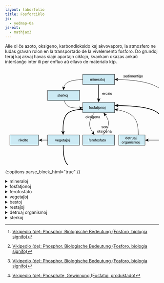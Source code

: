 ```yaml
---
layout: laborfolio
title: Fosforciklo
js:
  - yedmap-0a
js-ext:
  - mathjax3
---
```


<!-- 
https://en.wikipedia.org/wiki/Phosphorus_cycle

https://de.wikipedia.org/wiki/Phosphor#Im_Boden

detala diagramo:
https://www.spektrum.de/lexikon/biologie-kompakt/phosphorkreislauf/8990
-->

Alie ol ĉe azoto, oksigeno, karbondioksido kaj akvovaporo, la atmosfero ne ludas
gravan rolon en la transportado de la vivelemento fosforo. Do grundoj teraj kaj akvaj
havas siajn apartajn ciklojn, kvankam okazas ankaŭ interŝanĝo inter ili per
enfluo aŭ ellavo de materialo ktp.

<!--
- surtera
![forsforciklo surtera](../assets/bld/fosforciklo.png)
- akva
-->

<script>

// ni ekstraktis el la origina fosforciklo-detala.graphml 
// per relo-biokemio/pro/trf/graphml2model.pl
const eĝoj = {
  "e0": ["n0", "n1" ],
  "e1": ["n1", "n2" ],
  "e10": ["n8", "n1" ],
  "e11": ["n5", "n0" ],
  "e12": ["n0", "n9" ],
  "e13": ["n9", "n1" ],
  "e2": ["n2", "n1" ],
  "e3": ["n1", "n3" ],
  "e4": ["n3", "n4" ],
  "e5": ["n4", "n5" ],
  "e6": ["n5", "n1" ],
  "e7": ["n3", "n6" ],
  "e8": ["n4", "n7" ],
  "e9": ["n5", "n8" ]
}

const rondvojo = [
  '#mineraloj',
  '#fosfato',
  '#plantoj',
  '#bestoj',
  '#restoj',
  '#fosfato'
]

function je_stacio(celo,node,ev_type) {
  //console.debug(`url:${celo} id:${node?node.id:''} ev:${ev_type} cls:${node?node.parentElement.classList.item(0):''}`)

  const s_id = 's_'+celo.substring(1);

  if (celo[0] == '#') {
    // location.hash = celo;
    // fermu ĉiujn malfermitajn sekciojn sed malfermu la celitan...
    for (d of document.querySelectorAll(".sekcio")) {
      if (d.id == s_id) {
        d.setAttribute("open","open");
      } else {
        d.removeAttribute("open");
      }
    }
  }
}

function al_sekcio(celo) {
  const s_id = 's_'+celo.substring(1);
  const sekcio = document.getElementById(s_id);

  location.href = '#'+s_id;
  // normale jam devas esti malfermita, sed eble tamen (re)fermita
  if (sekcio) {
    sekcio.setAttribute("open","open");
    sekcio.scrollIntoView();
  } else {
    console.error("Mankas sekcio: "+s_id);
  }
}

let yedmap;

window.onload = () => {
  const yedSvg = document.querySelector("#y\\.node\\.0").closest("svg");
  yedmap = new YedMap(yedSvg,eĝoj,je_stacio,al_sekcio);
  yedmap.preparu("#mineraloj",rondvojo);
}
</script>

<style>
  .nuna {
    font-weight: bold;
    stroke-width: 2;
    stroke: #C44;
    stroke-dasharray: 3,2;
  }
  .nuna rect {

    fill: cornflowerblue;
  }
  .vm_nuna {
    stroke-width: 2;
    stroke: #C44;
    font-weight: bold;
  }
</style>

<svg xmlns="http://www.w3.org/2000/svg" xmlns:xlink="http://www.w3.org/1999/xlink" fill-opacity="1" color-rendering="auto" color-interpolation="auto" text-rendering="auto" stroke="black" stroke-linecap="square" width="741" stroke-miterlimit="10" shape-rendering="auto" stroke-opacity="1" fill="black" stroke-dasharray="none" font-weight="normal" stroke-width="1" height="464" font-family="'Dialog'" font-style="normal" stroke-linejoin="miter" font-size="12px" stroke-dashoffset="0" image-rendering="auto">
  <!--Generated by ySVG 2.5-->
  <defs id="genericDefs"/>
  <g>
    <defs id="defs1">
      <clipPath clipPathUnits="userSpaceOnUse" id="clipPath1">
        <path d="M0 0 L741 0 L741 464 L0 464 L0 0 Z"/>
      </clipPath>
    </defs>
    <g id="y.node.0">
      <a target="_blank" xlink:type="simple" xlink:href="#mineraloj" xlink:show="new">
        <g fill="rgb(204,234,244)" text-rendering="geometricPrecision" shape-rendering="geometricPrecision" transform="matrix(1,0,0,1,89,-19)" stroke="rgb(204,234,244)">
          <rect x="165.6" width="104" height="33.84" y="38" stroke="none"/>
        </g>
        <g text-rendering="geometricPrecision" stroke-miterlimit="1.45" shape-rendering="geometricPrecision" transform="matrix(1,0,0,1,89,-19)" stroke-linecap="butt">
          <rect fill="none" x="165.6" width="104" height="33.84" y="38"/>
        </g>
        <g>
          <g text-rendering="geometricPrecision" stroke-miterlimit="1.45" shape-rendering="geometricPrecision" font-family="sans-serif" transform="matrix(1,0,0,1,89,-19)" stroke-linecap="butt">
            <text x="189.4457" xml:space="preserve" y="59.0743" stroke="none">mineraloj</text>
          </g>
        </g>
      </a>
    </g>
    <g id="y.node.1">
      <a target="_blank" xlink:type="simple" xlink:href="#fosfato" xlink:show="new">
        <g fill="rgb(204,234,244)" text-rendering="geometricPrecision" shape-rendering="geometricPrecision" transform="matrix(1,0,0,1,89,-19)" stroke="rgb(204,234,244)">
          <rect x="165.6" width="104" height="33.84" y="130" stroke="none"/>
        </g>
        <g text-rendering="geometricPrecision" stroke-miterlimit="1.45" shape-rendering="geometricPrecision" transform="matrix(1,0,0,1,89,-19)" stroke-linecap="butt">
          <rect fill="none" x="165.6" width="104" height="33.84" y="130"/>
        </g>
        <g>
          <g text-rendering="geometricPrecision" stroke-miterlimit="1.45" shape-rendering="geometricPrecision" font-family="sans-serif" transform="matrix(1,0,0,1,89,-19)" stroke-linecap="butt">
            <text x="186.0707" xml:space="preserve" y="151.0743" stroke="none">fosfatjonoj</text>
          </g>
        </g>
      </a>
    </g>
    <g id="y.node.2">
      <a target="_blank" xlink:type="simple" xlink:href="#ferofosfato" xlink:show="new">
        <g fill="rgb(204,234,244)" text-rendering="geometricPrecision" shape-rendering="geometricPrecision" transform="matrix(1,0,0,1,89,-19)" stroke="rgb(204,234,244)">
          <rect x="165.6" width="104" height="33.84" y="236.96" stroke="none"/>
        </g>
        <g text-rendering="geometricPrecision" stroke-miterlimit="1.45" shape-rendering="geometricPrecision" transform="matrix(1,0,0,1,89,-19)" stroke-linecap="butt">
          <rect fill="none" x="165.6" width="104" height="33.84" y="236.96"/>
        </g>
        <g>
          <g text-rendering="geometricPrecision" stroke-miterlimit="1.45" shape-rendering="geometricPrecision" font-family="sans-serif" transform="matrix(1,0,0,1,89,-19)" stroke-linecap="butt">
            <text x="184.9369" xml:space="preserve" y="258.0343" stroke="none">ferofosfato</text>
          </g>
        </g>
      </a>
    </g>
    <g id="y.node.3">
      <a target="_blank" xlink:type="simple" xlink:href="#plantoj" xlink:show="new">
        <g fill="rgb(204,234,244)" text-rendering="geometricPrecision" shape-rendering="geometricPrecision" transform="matrix(1,0,0,1,89,-19)" stroke="rgb(204,234,244)">
          <rect x="50.64" width="104" height="33.84" y="236.96" stroke="none"/>
        </g>
        <g text-rendering="geometricPrecision" stroke-miterlimit="1.45" shape-rendering="geometricPrecision" transform="matrix(1,0,0,1,89,-19)" stroke-linecap="butt">
          <rect fill="none" x="50.64" width="104" height="33.84" y="236.96"/>
        </g>
        <g>
          <g text-rendering="geometricPrecision" stroke-miterlimit="1.45" shape-rendering="geometricPrecision" font-family="sans-serif" transform="matrix(1,0,0,1,89,-19)" stroke-linecap="butt">
            <text x="74.8636" xml:space="preserve" y="258.0343" stroke="none">vegetaĵoj</text>
          </g>
        </g>
      </a>
    </g>
    <g id="y.node.4">
      <a target="_blank" xlink:type="simple" xlink:href="#bestoj" xlink:show="new">
        <g fill="rgb(204,234,244)" text-rendering="geometricPrecision" shape-rendering="geometricPrecision" transform="matrix(1,0,0,1,89,-19)" stroke="rgb(204,234,244)">
          <rect x="165.6" width="104" height="30" y="343.92" stroke="none"/>
        </g>
        <g text-rendering="geometricPrecision" stroke-miterlimit="1.45" shape-rendering="geometricPrecision" transform="matrix(1,0,0,1,89,-19)" stroke-linecap="butt">
          <rect fill="none" x="165.6" width="104" height="30" y="343.92"/>
        </g>
        <g>
          <g text-rendering="geometricPrecision" stroke-miterlimit="1.45" shape-rendering="geometricPrecision" font-family="sans-serif" transform="matrix(1,0,0,1,89,-19)" stroke-linecap="butt">
            <text x="199.2836" xml:space="preserve" y="363.0743" stroke="none">bestoj</text>
          </g>
        </g>
      </a>
    </g>
    <g id="y.node.5">
      <a target="_blank" xlink:type="simple" xlink:href="#restoj" xlink:show="new">
        <g fill="rgb(204,234,244)" text-rendering="geometricPrecision" shape-rendering="geometricPrecision" transform="matrix(1,0,0,1,89,-19)" stroke="rgb(204,234,244)">
          <rect x="418.36" width="86.2" height="33.84" y="236.96" stroke="none"/>
        </g>
        <g text-rendering="geometricPrecision" stroke-miterlimit="1.45" shape-rendering="geometricPrecision" transform="matrix(1,0,0,1,89,-19)" stroke-linecap="butt">
          <rect fill="none" x="418.36" width="86.2" height="33.84" y="236.96"/>
        </g>
        <g>
          <g text-rendering="geometricPrecision" stroke-miterlimit="1.45" shape-rendering="geometricPrecision" font-family="sans-serif" transform="matrix(1,0,0,1,89,-19)" stroke-linecap="butt">
            <text x="439.1416" xml:space="preserve" y="258.0343" stroke="none">restaĵoj</text>
          </g>
        </g>
      </a>
    </g>
    <g id="y.node.6">
      <a target="_blank" xlink:type="simple" xlink:href="#rikolto" xlink:show="new">
        <g fill="rgb(204,234,244)" text-rendering="geometricPrecision" shape-rendering="geometricPrecision" transform="matrix(1,0,0,1,89,-19)" stroke="rgb(204,234,244)">
          <rect x="-73.36" width="94" height="33.84" y="236.96" stroke="none"/>
        </g>
        <g text-rendering="geometricPrecision" stroke-miterlimit="1.45" shape-rendering="geometricPrecision" transform="matrix(1,0,0,1,89,-19)" stroke-linecap="butt">
          <rect fill="none" x="-73.36" width="94" height="33.84" y="236.96"/>
        </g>
        <g>
          <g text-rendering="geometricPrecision" stroke-miterlimit="1.45" shape-rendering="geometricPrecision" font-family="sans-serif" transform="matrix(1,0,0,1,89,-19)" stroke-linecap="butt">
            <text x="-45.3297" xml:space="preserve" y="258.0343" stroke="none">rikolto</text>
          </g>
        </g>
      </a>
    </g>
    <g id="y.node.7">
      <a target="_blank" xlink:type="simple" xlink:href="#konsumado" xlink:show="new">
        <g fill="rgb(204,234,244)" text-rendering="geometricPrecision" shape-rendering="geometricPrecision" transform="matrix(1,0,0,1,89,-19)" stroke="rgb(204,234,244)">
          <rect x="165.6" width="104" height="30" y="427.42" stroke="none"/>
        </g>
        <g text-rendering="geometricPrecision" stroke-miterlimit="1.45" shape-rendering="geometricPrecision" transform="matrix(1,0,0,1,89,-19)" stroke-linecap="butt">
          <rect fill="none" x="165.6" width="104" height="30" y="427.42"/>
        </g>
        <g>
          <g text-rendering="geometricPrecision" stroke-miterlimit="1.45" shape-rendering="geometricPrecision" font-family="sans-serif" transform="matrix(1,0,0,1,89,-19)" stroke-linecap="butt">
            <text x="182.7221" xml:space="preserve" y="446.5743" stroke="none">konsumado</text>
          </g>
        </g>
      </a>
    </g>
    <g id="y.node.8">
      <a target="_blank" xlink:type="simple" xlink:href="#detruantoj" xlink:show="new">
        <g fill="rgb(204,234,244)" text-rendering="geometricPrecision" shape-rendering="geometricPrecision" transform="matrix(1,0,0,1,89,-19)" stroke="rgb(204,234,244)">
          <rect x="283.36" width="86.2" height="33.84" y="236.96" stroke="none"/>
        </g>
        <g text-rendering="geometricPrecision" stroke-miterlimit="1.45" shape-rendering="geometricPrecision" transform="matrix(1,0,0,1,89,-19)" stroke-linecap="butt">
          <rect fill="none" x="283.36" width="86.2" height="33.84" y="236.96"/>
        </g>
        <g>
          <g text-rendering="geometricPrecision" stroke-miterlimit="1.45" shape-rendering="geometricPrecision" font-family="sans-serif" transform="matrix(1,0,0,1,89,-19)" stroke-linecap="butt">
            <text x="304.9942" xml:space="preserve" y="251.0499" stroke="none">detruaj</text>
            <text x="293.0586" xml:space="preserve" y="265.0187" stroke="none">organismoj</text>
          </g>
        </g>
      </a>
    </g>
    <g id="y.node.9">
      <a target="_blank" xlink:type="simple" xlink:href="#sterko" xlink:show="new">
        <g fill="rgb(204,234,244)" text-rendering="geometricPrecision" shape-rendering="geometricPrecision" transform="matrix(1,0,0,1,89,-19)" stroke="rgb(204,234,244)">
          <rect x="50.64" width="104" height="33.84" y="90.42" stroke="none"/>
        </g>
        <g text-rendering="geometricPrecision" stroke-miterlimit="1.45" shape-rendering="geometricPrecision" transform="matrix(1,0,0,1,89,-19)" stroke-linecap="butt">
          <rect fill="none" x="50.64" width="104" height="33.84" y="90.42"/>
        </g>
        <g>
          <g text-rendering="geometricPrecision" stroke-miterlimit="1.45" shape-rendering="geometricPrecision" font-family="sans-serif" transform="matrix(1,0,0,1,89,-19)" stroke-linecap="butt">
            <text x="82.1908" xml:space="preserve" y="111.4943" stroke="none">sterkoj</text>
          </g>
        </g>
      </a>
    </g>
    <g id="y.node.10">
      <g fill="rgb(153,51,0)" text-rendering="geometricPrecision" shape-rendering="geometricPrecision" transform="matrix(1,0,0,1,89,-19)" stroke="rgb(153,51,0)">
        <path d="M571 467.42 L573.5 83.92 L578.5 83.92 L581 467.42 Z" stroke="none" fill-rule="evenodd"/>
      </g>
      <g text-rendering="geometricPrecision" stroke-miterlimit="1.45" shape-rendering="geometricPrecision" transform="matrix(1,0,0,1,89,-19)" stroke-linecap="butt">
        <path fill="none" d="M571 467.42 L573.5 83.92 L578.5 83.92 L581 467.42 Z" fill-rule="evenodd"/>
      </g>
      <g/>
    </g>
    <g id="y.node.11">
      <a target="_blank" xlink:type="simple" xlink:href="#nun" xlink:show="new">
        <g fill="rgb(153,204,0)" text-rendering="geometricPrecision" shape-rendering="geometricPrecision" transform="matrix(1,0,0,1,89,-19)" stroke="rgb(153,204,0)">
          <rect x="527" y="90.42" width="104" rx="4" ry="4" height="43.5" stroke="none"/>
        </g>
        <g text-rendering="geometricPrecision" stroke-miterlimit="1.45" shape-rendering="geometricPrecision" transform="matrix(1,0,0,1,89,-19)" stroke-linecap="butt">
          <rect x="527" y="90.42" fill="none" width="104" rx="4" ry="4" height="43.5"/>
        </g>
        <g>
          <g text-rendering="geometricPrecision" stroke-miterlimit="1.45" shape-rendering="geometricPrecision" font-family="sans-serif" transform="matrix(1,0,0,1,89,-19)" stroke-linecap="butt">
            <text x="550.8457" xml:space="preserve" y="116.3243" stroke="none">mineraloj</text>
          </g>
        </g>
      </a>
    </g>
    <g id="y.node.12">
      <a target="_blank" xlink:type="simple" xlink:href="#dekstren" xlink:show="new">
        <g fill="rgb(204,255,153)" text-rendering="geometricPrecision" shape-rendering="geometricPrecision" transform="matrix(1,0,0,1,89,-19)" stroke="rgb(204,255,153)">
          <path d="M527 139.55 L626 139.55 L637 156.47 L626 173.39 L527 173.39 L538 156.47 Z" stroke="none" fill-rule="evenodd"/>
        </g>
        <g text-rendering="geometricPrecision" stroke-miterlimit="1.45" shape-rendering="geometricPrecision" transform="matrix(1,0,0,1,89,-19)" stroke-linecap="butt">
          <path fill="none" d="M527 139.55 L626 139.55 L637 156.47 L626 173.39 L527 173.39 L538 156.47 Z" fill-rule="evenodd"/>
        </g>
        <g>
          <g text-rendering="geometricPrecision" stroke-miterlimit="1.45" shape-rendering="geometricPrecision" font-family="sans-serif" transform="matrix(1,0,0,1,89,-19)" stroke-linecap="butt">
            <text x="550.4707" xml:space="preserve" y="160.6243" stroke="none">fosfatjonoj</text>
          </g>
        </g>
      </a>
    </g>
    <g id="y.node.13">
      <a target="_blank" xlink:type="simple" xlink:href="#maldekstren" xlink:show="new">
        <g fill="rgb(204,255,153)" text-rendering="geometricPrecision" shape-rendering="geometricPrecision" transform="matrix(1,0,0,1,89,-19)" stroke="rgb(204,255,153)">
          <path d="M523 179.02 L622 179.02 L611 195.94 L622 212.86 L523 212.86 L512 195.94 Z" stroke="none" fill-rule="evenodd"/>
        </g>
        <g text-rendering="geometricPrecision" stroke-miterlimit="1.45" shape-rendering="geometricPrecision" transform="matrix(1,0,0,1,89,-19)" stroke-linecap="butt">
          <path fill="none" d="M523 179.02 L622 179.02 L611 195.94 L622 212.86 L523 212.86 L512 195.94 Z" fill-rule="evenodd"/>
        </g>
        <g>
          <g text-rendering="geometricPrecision" stroke-miterlimit="1.45" shape-rendering="geometricPrecision" font-family="sans-serif" transform="matrix(1,0,0,1,89,-19)" stroke-linecap="butt">
            <text x="546.5508" xml:space="preserve" y="200.0943" stroke="none">sterkoj</text>
          </g>
        </g>
      </a>
    </g>
    <g id="y.node.14">
      <a target="_blank" xlink:type="simple" xlink:href="#rondvojo" xlink:show="new">
        <g fill="rgb(153,204,0)" text-rendering="geometricPrecision" shape-rendering="geometricPrecision" transform="matrix(1,0,0,1,89,-19)" stroke="rgb(153,204,0)">
          <path d="M517 238.1367 L529 221.2167 L625 221.2167 L637 238.1367 L625 255.0567 L529 255.0567 Z" stroke="none" fill-rule="evenodd"/>
        </g>
        <g text-rendering="geometricPrecision" stroke-miterlimit="1.45" shape-rendering="geometricPrecision" transform="matrix(1,0,0,1,89,-19)" stroke-linecap="butt">
          <path fill="none" d="M517 238.1367 L529 221.2167 L625 221.2167 L637 238.1367 L625 255.0567 L529 255.0567 Z" fill-rule="evenodd"/>
        </g>
        <g/>
        <g>
          <g text-rendering="geometricPrecision" stroke-miterlimit="1.45" shape-rendering="geometricPrecision" font-family="sans-serif" transform="matrix(1,0,0,1,89,-19)" stroke-linecap="butt">
            <text x="545.4707" xml:space="preserve" y="235.3066" stroke="none">fosfatjonoj</text>
            <text x="546.0098" xml:space="preserve" y="249.2753" stroke="none">(rondvojo)</text>
          </g>
        </g>
      </a>
    </g>
    <g id="y.edge.0">
      <g text-rendering="geometricPrecision" stroke-miterlimit="1.45" stroke-width="2" shape-rendering="geometricPrecision" transform="matrix(1,0,0,1,89,-19)" stroke-linecap="butt">
        <path fill="none" d="M217.6 71.84 L217.6 121"/>
        <path d="M217.6 130 L223.225 116.5 L217.6 119.875 L211.975 116.5 Z" stroke="none"/>
      </g>
      <g>
        <g text-rendering="geometricPrecision" stroke-miterlimit="1.45" shape-rendering="geometricPrecision" font-family="sans-serif" transform="matrix(1,0,0,1,89,-19)" stroke-linecap="butt">
          <text x="229.2836" xml:space="preserve" y="105.0743" stroke="none">erozio</text>
        </g>
      </g>
    </g>
    <g id="y.edge.1">
      <g text-rendering="geometricPrecision" stroke-miterlimit="1.45" shape-rendering="geometricPrecision" transform="matrix(1,0,0,1,89,-19)" stroke-linecap="butt">
        <path fill="none" d="M203.529 163.8683 L203.037 164.5556 L199.9239 169.1749 L197.0625 173.7812 L194.5032 178.372 L192.2963 182.9444 L190.4922 187.4961 L189.1412 192.0243 L188.2937 196.5265 L188 201 L188.2937 205.4431 L189.1412 209.8576 L190.4922 214.2461 L192.2963 218.6111 L194.5032 222.9553 L197.0625 227.2812 L199.159 230.4394 L199.2182 230.52"/>
        <path d="M203.8983 237.0082 L200.9333 224.3509 L198.6332 229.709 L192.823 230.2009 Z" stroke="none"/>
      </g>
      <g>
        <g text-rendering="geometricPrecision" stroke-miterlimit="1.45" shape-rendering="geometricPrecision" font-family="sans-serif" transform="matrix(1,0,0,1,89,-19)" stroke-linecap="butt">
          <text x="174.4213" xml:space="preserve" y="181.9787" stroke="none">oksigena</text>
        </g>
      </g>
    </g>
    <g id="y.edge.2">
      <g text-rendering="geometricPrecision" stroke-miterlimit="1.45" shape-rendering="geometricPrecision" transform="matrix(1,0,0,1,89,-19)" stroke-linecap="butt">
        <path fill="none" d="M230.8557 236.9402 L232.8889 234.4444 L236.4314 229.8251 L239.6875 225.2188 L242.5998 220.628 L245.1111 216.0556 L247.1641 211.5039 L248.7014 206.9757 L249.6658 202.4735 L250 198 L249.6658 193.5569 L248.7014 189.1424 L247.1641 184.7539 L245.1111 180.3889 L242.5998 176.0447 L239.6875 171.7188 L238.4484 170.0784 L238.3848 170.0013"/>
        <path d="M233.4079 163.7379 L236.9586 176.2436 L239.0069 170.7842 L244.7879 170.0224 Z" stroke="none"/>
      </g>
      <g>
        <g text-rendering="geometricPrecision" stroke-miterlimit="1.45" shape-rendering="geometricPrecision" font-family="sans-serif" transform="matrix(1,0,0,1,89,-19)" stroke-linecap="butt">
          <text x="226.4244" xml:space="preserve" y="215.1299" stroke="none">sen-</text>
          <text x="212.2916" xml:space="preserve" y="229.0987" stroke="none">oksigena</text>
        </g>
      </g>
    </g>
    <g id="y.edge.3">
      <g text-rendering="geometricPrecision" stroke-miterlimit="1.45" stroke-width="2" shape-rendering="geometricPrecision" transform="matrix(1,0,0,1,89,-19)" stroke-linecap="butt">
        <path fill="none" d="M165.6083 153.3945 L164.0741 153.4074 L156.3048 153.7215 L148.8438 154.3438 L141.7525 155.3358 L135.0926 156.7593 L128.9258 158.6758 L123.3137 161.147 L118.3179 164.2345 L114 168 L110.4012 172.4845 L107.4803 177.647 L105.1758 183.4258 L103.4259 189.7593 L102.1691 196.5858 L101.3438 203.8438 L100.8882 211.4715 L100.7407 219.4074 L100.8398 227.5898 L100.8535 227.991 L100.8583 228.0909"/>
        <path d="M101.1767 237.0853 L106.3205 223.3947 L100.8185 226.9666 L95.0776 223.7927 Z" stroke="none"/>
      </g>
    </g>
    <g id="y.edge.4">
      <g text-rendering="geometricPrecision" stroke-miterlimit="1.45" stroke-width="2" shape-rendering="geometricPrecision" transform="matrix(1,0,0,1,89,-19)" stroke-linecap="butt">
        <path fill="none" d="M101.5462 270.7999 L101.5039 278.0586 L101.6667 286.1481 L102.1107 294.012 L102.9062 301.5938 L104.1237 308.8369 L105.8333 315.6852 L108.1055 322.082 L111.0104 327.9711 L114.6185 333.2959 L119 338 L124.2018 342.0459 L130.1771 345.4711 L136.8555 348.332 L144.1667 350.6852 L152.0404 352.5869 L156.6927 353.4249 L156.7918 353.4381"/>
        <path d="M165.6885 354.7979 L153.1934 347.1977 L155.6797 353.2681 L151.4936 358.3186 Z" stroke="none"/>
      </g>
    </g>
    <g id="y.edge.5">
      <g text-rendering="geometricPrecision" stroke-miterlimit="1.45" stroke-width="2" shape-rendering="geometricPrecision" transform="matrix(1,0,0,1,89,-19)" stroke-linecap="butt">
        <path fill="none" d="M269.6054 358.5937 L279.4453 358.6445 L299.5555 358.5555 L319.0616 358.2062 L337.8125 357.5312 L355.6571 356.4657 L372.4445 354.9445 L388.0234 352.9023 L402.243 350.2743 L414.9523 346.9952 L426 343 L435.2856 338.2452 L442.9097 332.7743 L449.0234 326.6523 L453.7778 319.9445 L457.3238 312.7157 L459.8125 305.0312 L461.395 296.9562 L462.2222 288.5555 L462.4453 279.8945 L462.4426 279.7892 L462.4366 279.6894"/>
        <path d="M462.1981 270.6926 L456.9329 284.337 L462.4665 280.814 L468.179 284.0387 Z" stroke="none"/>
      </g>
    </g>
    <g id="y.edge.6">
      <g text-rendering="geometricPrecision" stroke-miterlimit="1.45" stroke-width="2" shape-rendering="geometricPrecision" transform="matrix(1,0,0,1,89,-19)" stroke-linecap="butt">
        <path fill="none" d="M436.0437 236.99 L436.0185 232.1644 L435.75 223.3984 L435.1482 214.8148 L434.1019 206.4742 L432.5 198.4375 L430.2315 190.7653 L427.1852 183.5185 L423.25 176.7578 L418.3148 170.544 L412.2685 164.9378 L405 160 L396.4352 155.7711 L386.6481 152.2106 L375.75 149.2578 L363.8518 146.8519 L351.0648 144.932 L337.5 143.4375 L323.2685 142.3076 L308.4815 141.4815 L293.25 140.8984 L278.5743 140.5206 L278.4743 140.5188"/>
        <path d="M269.4758 140.3524 L282.8695 146.226 L279.5991 140.5396 L283.0775 134.978 Z" stroke="none"/>
      </g>
    </g>
    <g id="y.edge.11">
      <g text-rendering="geometricPrecision" stroke-miterlimit="1.45" shape-rendering="geometricPrecision" transform="matrix(1,0,0,1,89,-19)" stroke-linecap="butt">
        <path fill="none" d="M461.1797 236.9577 L461.1843 236.5398 L461.2245 220.1933 L460.9766 204.0742 L460.2963 188.2963 L459.0396 172.9732 L457.0625 158.2188 L454.2208 144.1466 L450.3704 130.8704 L445.3672 118.5039 L439.0671 107.1609 L431.3261 96.955 L422 88 L410.9928 80.3717 L398.4005 73.9942 L384.3672 68.7539 L369.037 64.537 L352.5541 61.2299 L335.0625 58.7188 L316.7063 56.8899 L297.6296 55.6296 L277.9766 54.8242 L277.6186 54.8159"/>
        <path d="M269.6207 54.6311 L281.502 59.907 L278.6183 54.8391 L281.7331 49.9097 Z" stroke="none"/>
      </g>
      <g>
        <g text-rendering="geometricPrecision" stroke-miterlimit="1.45" shape-rendering="geometricPrecision" font-family="sans-serif" transform="matrix(1,0,0,1,89,-19)" stroke-linecap="butt">
          <text x="298.2089" xml:space="preserve" y="48.1003" stroke="none">sedimentiĝo</text>
        </g>
      </g>
    </g>
    <g id="y.edge.7">
      <g text-rendering="geometricPrecision" stroke-miterlimit="1.45" shape-rendering="geometricPrecision" transform="matrix(1,0,0,1,89,-19)" stroke-linecap="butt">
        <path fill="none" d="M50.64 253.88 L28.64 253.88"/>
        <path d="M20.64 253.88 L32.64 258.88 L29.64 253.88 L32.64 248.88 Z" stroke="none"/>
      </g>
    </g>
    <g id="y.edge.8">
      <g text-rendering="geometricPrecision" stroke-miterlimit="1.45" shape-rendering="geometricPrecision" transform="matrix(1,0,0,1,89,-19)" stroke-linecap="butt">
        <path fill="none" d="M217.6 373.92 L217.6 419.42"/>
        <path d="M217.6 427.42 L222.6 415.42 L217.6 418.42 L212.6 415.42 Z" stroke="none"/>
      </g>
    </g>
    <g id="y.edge.9">
      <g text-rendering="geometricPrecision" stroke-miterlimit="1.45" shape-rendering="geometricPrecision" transform="matrix(1,0,0,1,89,-19)" stroke-linecap="butt">
        <path fill="none" d="M418.36 253.88 L377.56 253.88"/>
        <path d="M369.56 253.88 L381.56 258.88 L378.56 253.88 L381.56 248.88 Z" stroke="none"/>
      </g>
    </g>
    <g id="y.edge.10">
      <g text-rendering="geometricPrecision" stroke-miterlimit="1.45" shape-rendering="geometricPrecision" transform="matrix(1,0,0,1,89,-19)" stroke-linecap="butt">
        <path fill="none" d="M347.3093 236.935 L347.3125 236.7269 L347.2734 229.2031 L347 221.8148 L346.4141 214.6071 L345.4375 207.625 L343.9922 200.9138 L342 194.5185 L339.3828 188.4844 L336.0625 182.8565 L331.9609 177.68 L327 173 L321.1276 168.8466 L314.3958 165.1898 L306.8828 161.9844 L298.6667 159.1852 L289.8255 156.7471 L280.4375 154.625 L277.4478 154.0635 L277.349 154.0478"/>
        <path d="M269.4817 152.5968 L280.3758 159.6904 L278.3324 154.2292 L282.1895 149.8562 Z" stroke="none"/>
      </g>
    </g>
    <g id="y.edge.12">
      <g text-rendering="geometricPrecision" stroke-miterlimit="1.45" shape-rendering="geometricPrecision" transform="matrix(1,0,0,1,89,-19)" stroke-linecap="butt">
        <path fill="none" d="M165.5897 54.9347 L160.4062 55.2188 L152.0404 55.8827 L144.1667 56.7593 L136.8555 57.8789 L130.1771 59.272 L124.2018 60.9689 L119 63 L114.6185 65.3856 L111.0104 68.1053 L108.1055 71.1289 L105.8333 74.4259 L104.1237 77.966 L102.9062 81.7188 L102.7467 82.5081 L102.7369 82.6076"/>
        <path d="M101.6261 90.5301 L108.2438 79.3406 L102.8757 81.6173 L98.3407 77.9521 Z" stroke="none"/>
      </g>
    </g>
    <g id="y.edge.13">
      <g text-rendering="geometricPrecision" stroke-miterlimit="1.45" shape-rendering="geometricPrecision" transform="matrix(1,0,0,1,89,-19)" stroke-linecap="butt">
        <path fill="none" d="M105.0079 124.2647 L105.5127 126.1045 L106.75 129.5625 L108.2789 132.8226 L110.1481 135.8519 L112.4062 138.6172 L115.1019 141.0856 L118.2836 143.2242 L122 145 L126.2836 146.3909 L131.1019 147.419 L136.4062 148.1172 L142.1481 148.5185 L148.2789 148.656 L154.75 148.5625 L157.6021 148.4396 L157.7019 148.4331"/>
        <path d="M165.6902 148.0001 L153.4371 143.6569 L156.7034 148.4872 L153.9784 153.6423 Z" stroke="none"/>
      </g>
    </g>
  </g>
</svg>




{::options parse_block_html="true" /}

<details class="sekcio" id="s_mineraloj">
  <summary markdown="span">
  mineraloj
</summary>

Fosforhavaj mineraloj estas unuavice apatitoj, grupo de mineraloj kun ĝeneraligita formulo:
$$\ce{Ca5[(F,Cl,OH)|(PO4)3]}$$.
Ili formiĝas en magmo aŭ per sedimentiĝo de organika materialo.

Ostoĉeloj povas produkti el kalciaj kaj fosfataj jonoj la mineralon hidroksilapatito:
$$\ce{Ca5[OH|(PO4)3]}$$.
Tiel ostoj enhavas ĝin je duono, dentoj eĉ pli.  

Oni minas apatiton i.a. por produktado de mineralaj [sterkoj](#s_sterkoj). 
Erozio kaj vetero dissolvas la mineralon. 
Tiel [fosfato](#s_fosfato) atingas en la akvon kaj grundon, de kie vegetaĵoj povas enpreni ĝin.


</details>

<details class="sekcio" id="s_fosfato">
  <summary markdown="span">
  fosfatjonoj
</summary>

<!-- https://de.wikipedia.org/wiki/Phosphor#Im_Boden -->

La fosforo en la grundo devenas aŭ el eroziitaj [mineraloj](#mineraloj) kiel apatitoj aŭ el organikaj 
[restaĵoj](#restoj). Homoj ankaŭ minas la mineralojn kaj produkas neorganikan sterkon. Simile bestaj ekstrekmentoj estas uzataj por sterkado kaj oni strebas regajni fosforon dum purigado de restakvoj, kiu alie perdiĝas en la restanta ŝlimo.

La plej granda parto de fosforo en la grundo troviĝas en stabilaj kombinoj, kiel apatitoj kaj kalciaj fosfatoj,
$$\ce{Ca3(PO4)2}$$, ne uzeblaj de vegetaĵoj, oni kalkulas je 3000 – 6000 kg/ha.

La dua plej granda parto estas nestabilaj fosfor-kombinoj adsorbitaj al aluminiaj kaj feraj oksidoj kaj argilo. Oni kalkulas pri 500 - 900 kg/ha. Per maladsorbo el tiuj povas liberiĝi fosfato uzebla de vegetaĵoj.

Oni kalkulas pri nur 1 - 2 kg/ha da solvita fosfato en la formo $$\ce{H2PO4^−}$$ aŭ $$\ce{HPO4^2−}$$, rekte uzebla de plantoj.

</details>


<details class="sekcio" id="s_ferofosfato">
  <summary markdown="span">
  ferofosfato
</summary>

Se la akvo de lago havas sufiĉe da oksigeno, fosfato sedimentiĝas en formo de $$\ce{Fe(III)PO4}$$. Tion oni nomas *fosfatkaptilo*. 

Fosfato en la supro de la lago estas enprenata de algoj. Post ties morto kaj sinkado, la fosfato en la profundo liberiĝas el la organika maso. Se tie troviĝas sufiĉa oksigeno, Fe(II)-jonoj povas oksidiĝi al Fe(III)-jonoj kaj precipiti kun la fosfato kiel $$\ce{Fe(III)PO4}$$ (ferofosfato).

$$\ce{Fe^3+ + PO4^3− → FePO4}$$

Ĉe manko de grunda oksigeno la fero reduktiĝas kaj liberigas la fosfaton el la kaptilo. Kiam pro cirkulado de la akvo ĝi supriĝas, tio povas kaŭzi amasan kreskadon de algoj. La profundiĝanta biomaso siavice povas foruzi tiom da grunda oksigeno, ke la fosfatkaptilo ĉesas funkcii daŭre. La ekvilibro de la lago "renversiĝas".

Tiu renversiĝo estas pli verŝajna, se lago "sterkiĝas" per fosfato, kio per naturaj procezoj okazas tre malrapide, sed pro influo de la homo, kiam fosfatriĉa akvo el industrio kaj agrikulturo enfluas la lagon, povas okazi tre akcelate.

</details>

<details class="sekcio" id="s_plantoj">
  <summary markdown="span">
  vegetaĵoj
</summary>

<!-- https://de.wikipedia.org/wiki/Phosphor#Im_Boden -->
Vegetaĵoj enprenas fosfaton kaj biologie adsorbas ĝin en sia organismo.
Ĉe la enpreno helpas enzimoj produktitaj de plantoj kaj mikroorganismoj, la fosfatazoj[^W1].

Fosforo estas i.a. esenca parto de la genaj molekuloj (RNA kaj DNA) kaj 
liveranto de energio per la molekulo ATP. La seka maso de surteraj
vegetaĵoj enhavas 0,15 % ĝis 0,50 % da fosforo[^W1].

</details>

<details class="sekcio" id="s_bestoj">
  <summary markdown="span">
  bestoj
</summary>

Bestoj ricevas la bezonatan fosforon nutrante sind de vegetaĵoj kaj aliaj bestoj. Ili bezonas pli da fosforo
ol vegetaĵoj, ĉar ĝi konsistigas konsiderindan parton de la ostoj kaj dentoj. La seka maso de
mamuloj enhavas ĉirkau 4% da fosforo. Tiel ekzemple plenkreska homo portas en si 700g da fosforo, el kiuj 600g 
estas parto de la ostoj. Ĉiutage por homo necesas enpreni averaĝe 0,75g i.a. per laktaĵoj, viando, fiŝaĵo, pano[^W1].


</details>

<details class="sekcio" id="s_restoj">
  <summary markdown="span">
  restaĵoj
</summary>

</details>



<details class="sekcio" id="s_detruantoj">
  <summary markdown="span">
  detruaj organismoj
</summary>

Detruaj organismoj nutras sin de la restaĵoj, kiujn lasas aliaj: kadavroj, ekrementoj ktp.
<!-- https://de.wikipedia.org/wiki/Saprobiont#/media/Datei:Destruenten_im_Stoffkreislauf.svg -->

</details>

<details class="sekcio" id="s_sterko">
  <summary markdown="span">
  sterkoj
</summary>

Tradicie kiel fosforsterkoj estis uzataj bestaj ekskrementoj: aŭ rekte de la bredado aŭ kiel
guano, birdaj ekskrementoj kolektiĝintaj sur rokoj de insuloj.

Por la industrie produktitaj fosfatsterkoj oni ekspluatas la [mineralojn](#s_mineraloj) el minoj, kiuj troviĝas en nur sep landoj: Maroko, Jordanio, 
Usono, Rusujo, Sudafriko, Togolando kaj Ĉinujo[^W2]. Oni taksas, ke tiuj minoj elĉerpiĝos jam en la venontaj malmultaj jaroj.
Cetere la mineraloj el tiuj minoj enhavas konsiderindajn kvantojn da kadmio kaj urano, kion oni ne deziras en sia nutraĵo.

Tial necesas recikligi la fosforon el ekskrementoj, aparte tiuj kolektiĝantaj de la urboj en la ŝlimo de la
akvopurigejoj.

</details>

[^W1]: [Vikipedio (de): Phosphor, Biologische Bedeutung (Fosforo, biologia signifo)](https://de.wikipedia.org/wiki/Phosphor#Biologische_Bedeutung)

[^W2]: [Vikipedio (de): Phosphate, Gewinnung (Fosfatoj, produktado)](https://de.wikipedia.org/wiki/Phosphate#Gewinnung)

<!-- malseka grundo... 
https://en.wikipedia.org/wiki/Eutrophication
https://de.wikipedia.org/wiki/Phosphatfalle
https://de.wikipedia.org/wiki/Umkippen

-->